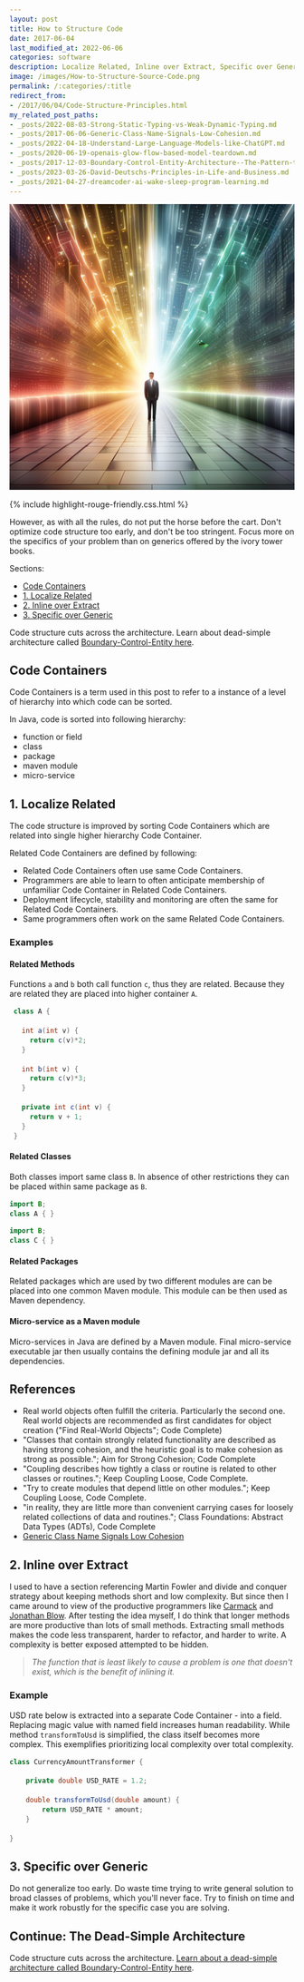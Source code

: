 ```yaml
---
layout: post
title: How to Structure Code
date: 2017-06-04
last_modified_at: 2022-06-06
categories: software
description: Localize Related, Inline over Extract, Specific over Generic. My view partially based on Carmack, Jonathan Blow, and Adam Bien's posts.
image: /images/How-to-Structure-Source-Code.png
permalink: /:categories/:title
redirect_from:
- /2017/06/04/Code-Structure-Principles.html
my_related_post_paths:
- _posts/2022-08-03-Strong-Static-Typing-vs-Weak-Dynamic-Typing.md
- _posts/2017-06-06-Generic-Class-Name-Signals-Low-Cohesion.md
- _posts/2022-04-18-Understand-Large-Language-Models-like-ChatGPT.md
- _posts/2020-06-19-openais-glow-flow-based-model-teardown.md
- _posts/2017-12-03-Boundary-Control-Entity-Architecture--The-Pattern-to-Structure-Your-Classes.md
- _posts/2023-03-26-David-Deutschs-Principles-in-Life-and-Business.md
- _posts/2021-04-27-dreamcoder-ai-wake-sleep-program-learning.md
---
```


![How-to-Structure-Source-Code](/images/How-to-Structure-Source-Code.png)


{% include highlight-rouge-friendly.css.html %}

However, as with all the rules, do not put the horse before the cart.
Don't optimize code structure too early, and don't be too stringent.
Focus more on the specifics of your problem than on generics offered by the ivory tower books.

Sections:
- [Code Containers](#code-containers)
- [1. Localize Related](#1-localize-related)
- [2. Inline over Extract](#2-inline-over-extract)
- [3. Specific over Generic](#3-specific-over-generic)

Code structure cuts across the architecture. Learn about dead-simple architecture called [Boundary-Control-Entity here](/software/Boundary-Control-Entity-Architecture-The-Pattern-to-Structure-Your-Classes).

## Code Containers
Code Containers is a term used in this post to refer to a instance of a level of hierarchy into which code can be sorted.

In Java, code is sorted into following hierarchy:
- function or field
- class
- package
- maven module
- micro-service


## 1. Localize Related

The code structure is improved by sorting Code Containers which are related into single higher hierarchy Code Container.


Related Code Containers are defined by following:
- Related Code Containers often use same Code Containers.
- Programmers are able to learn to often anticipate membership of unfamiliar Code Container in Related Code Containers.
- Deployment lifecycle, stability and monitoring are often the same for Related Code Containers.
- Same programmers often work on the same Related Code Containers.

### Examples

#### Related Methods
Functions ```a``` and ```b``` both call function ```c```, thus they are related. Because they are related they are placed into higher container ```A```.

```java
 class A {
   
   int a(int v) {
     return c(v)*2;
   }
   
   int b(int v) {
     return c(v)*3;
   }
   
   private int c(int v) {
     return v + 1;
   }
 }
```

#### Related Classes

Both classes import same class ```B```. In absence of other restrictions they can be placed within same package as ```B```. 
```java
import B;
class A { }
```

```java
import B;
class C { }

```

#### Related Packages
Related packages which are used by two different modules are can be placed into one common Maven module. This module can be then used as Maven dependency. 

#### Micro-service as a Maven module
Micro-services in Java are defined by a Maven module. Final micro-service executable jar then usually contains the defining module jar and all its dependencies.
 
## References
- Real world objects often fulfill the criteria. Particularly the second one. Real world objects are recommended as first candidates for object creation ("Find Real-World Objects"; Code Complete)
- "Classes that contain strongly related functionality are described as having strong cohesion, and the heuristic goal is to make cohesion as strong as possible."; Aim for Strong Cohesion; Code Complete
- "Coupling describes how tightly a class or routine is related to other classes or routines."; Keep Coupling Loose, Code Complete.
- "Try to create modules that depend little on other modules."; Keep Coupling Loose, Code Complete.
- "in reality, they are little more than convenient carrying cases for loosely related collections of data and routines."; Class Foundations: Abstract Data Types (ADTs), Code Complete
- [Generic Class Name Signals Low Cohesion](https://vackosar.github.io/2017/06/06/Generic-Class-Name-Signals-Low-Cohesion.html)

## 2. Inline over Extract

I used to have a section referencing Martin Fowler and divide and conquer strategy about keeping methods short and low complexity.
But since then I came around to view of the productive programmers like [Carmack](http://number-none.com/blow/john_carmack_on_inlined_code.html) and [Jonathan Blow](https://youtu.be/JjDsP5n2kSM). 
After testing the idea myself, I do think that longer methods are more productive than lots of small methods.
Extracting small methods makes the code less transparent, harder to refactor, and harder to write.
A complexity is better exposed attempted to be hidden.

<blockquote class="blockquote" style="font-style: italic">
The function that is least likely to cause a problem is one that doesn't exist, which is the benefit of inlining it.
</blockquote>

### Example
USD rate below is extracted into a separate Code Container - into a field. Replacing magic value with named field increases human readability.
While method ```transformToUsd``` is simplified, the class itself becomes more complex. This exemplifies prioritizing local complexity over total complexity. 
```java
class CurrencyAmountTransformer {
    
    private double USD_RATE = 1.2;
    
    double transformToUsd(double amount) {
        return USD_RATE * amount;
    }
    
}
```

## 3. Specific over Generic
Do not generalize too early.
Do waste time trying to write general solution to broad classes of problems, which you'll never face.
Try to finish on time and make it work robustly for the specific case you are solving.


## Continue: The Dead-Simple Architecture
Code structure cuts across the architecture. [Learn about a dead-simple architecture called Boundary-Control-Entity here](/software/Boundary-Control-Entity-Architecture-The-Pattern-to-Structure-Your-Classes).
